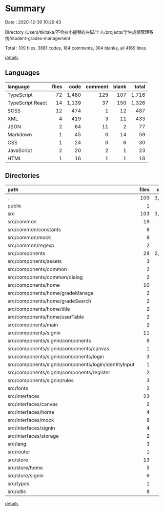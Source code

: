 # Summary

Date : 2020-12-30 10:29:43

Directory /Users/tikitaka/不会拉小提琴的左脚/个人/projects/学生成绩管理系统/student-grades-management

Total : 109 files,  3681 codes, 184 comments, 304 blanks, all 4169 lines

[details](details.md)

## Languages
| language | files | code | comment | blank | total |
| :--- | ---: | ---: | ---: | ---: | ---: |
| TypeScript | 72 | 1,480 | 129 | 107 | 1,716 |
| TypeScript React | 14 | 1,139 | 37 | 150 | 1,326 |
| SCSS | 12 | 474 | 1 | 12 | 487 |
| XML | 4 | 419 | 3 | 11 | 433 |
| JSON | 2 | 64 | 11 | 2 | 77 |
| Markdown | 1 | 45 | 0 | 14 | 59 |
| CSS | 1 | 24 | 0 | 6 | 30 |
| JavaScript | 2 | 20 | 2 | 1 | 23 |
| HTML | 1 | 16 | 1 | 1 | 18 |

## Directories
| path | files | code | comment | blank | total |
| :--- | ---: | ---: | ---: | ---: | ---: |
| . | 109 | 3,681 | 184 | 304 | 4,169 |
| public | 1 | 16 | 1 | 1 | 18 |
| src | 103 | 3,536 | 170 | 286 | 3,992 |
| src/common | 18 | 699 | 1 | 15 | 715 |
| src/common/constants | 8 | 130 | 1 | 4 | 135 |
| src/common/mock | 8 | 555 | 0 | 8 | 563 |
| src/common/regexp | 2 | 14 | 0 | 3 | 17 |
| src/components | 28 | 2,096 | 57 | 167 | 2,320 |
| src/components/assets | 3 | 397 | 0 | 0 | 397 |
| src/components/common | 2 | 131 | 13 | 18 | 162 |
| src/components/common/dialog | 2 | 131 | 13 | 18 | 162 |
| src/components/home | 10 | 570 | 9 | 52 | 631 |
| src/components/home/gradeManage | 2 | 189 | 4 | 16 | 209 |
| src/components/home/gradeSearch | 2 | 152 | 2 | 10 | 164 |
| src/components/home/title | 2 | 25 | 0 | 4 | 29 |
| src/components/home/userTable | 2 | 109 | 3 | 15 | 127 |
| src/components/main | 2 | 140 | 0 | 5 | 145 |
| src/components/signin | 11 | 858 | 35 | 92 | 985 |
| src/components/signin/components | 6 | 556 | 15 | 66 | 637 |
| src/components/signin/components/canvas | 1 | 65 | 2 | 14 | 81 |
| src/components/signin/components/login | 3 | 314 | 13 | 37 | 364 |
| src/components/signin/components/login/identityInput | 1 | 188 | 13 | 29 | 230 |
| src/components/signin/components/register | 2 | 177 | 0 | 15 | 192 |
| src/components/signin/rules | 3 | 177 | 20 | 14 | 211 |
| src/fonts | 2 | 46 | 3 | 17 | 66 |
| src/interfaces | 23 | 182 | 58 | 21 | 261 |
| src/interfaces/canvas | 2 | 13 | 3 | 1 | 17 |
| src/interfaces/home | 4 | 37 | 20 | 6 | 63 |
| src/interfaces/mock | 8 | 68 | 31 | 7 | 106 |
| src/interfaces/signin | 4 | 40 | 4 | 7 | 51 |
| src/interfaces/storage | 2 | 7 | 0 | 0 | 7 |
| src/lang | 3 | 39 | 0 | 4 | 43 |
| src/router | 1 | 48 | 1 | 6 | 55 |
| src/store | 13 | 194 | 28 | 23 | 245 |
| src/store/home | 5 | 45 | 15 | 9 | 69 |
| src/store/signin | 6 | 132 | 13 | 10 | 155 |
| src/types | 1 | 4 | 0 | 0 | 4 |
| src/utlis | 8 | 118 | 19 | 18 | 155 |

[details](details.md)